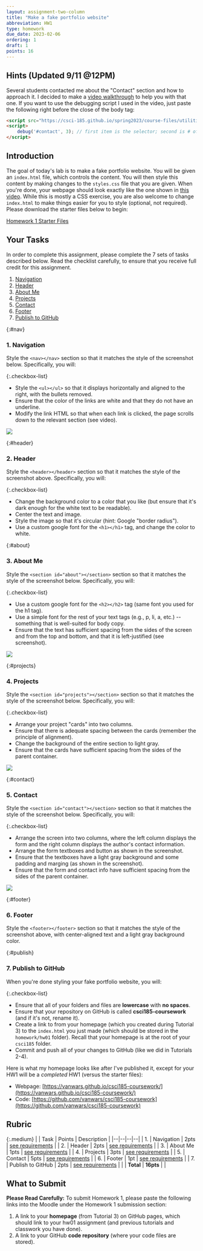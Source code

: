 ```yaml
---
layout: assignment-two-column
title: "Make a fake portfolio website"
abbreviation: HW1
type: homework
due_date: 2023-02-06
ordering: 1
draft: 1
points: 16
---
```


<style>
    blockquote h2 {
        margin: auto !important;
        padding: 0px !important;
    }

    .frame {
        padding: 0;
    }

    .medium th:first-child, .medium td:first-child {
        width: 40px;
        max-width: 40px;
        min-width: 40px;
    }
</style>


## Hints (Updated 9/11 @12PM)
Several students contacted me about the "Contact" section and how to approach it. I decided to make a [video walkthrough](https://drive.google.com/file/d/1-I3NoIsFPK5jGVakLxjoWfp0Obj31K2A/view?usp=sharing) to help you with that one. If you want to use the debugging script I used in the video, just paste the following right before the close of the body tag:

```html
<script src="https://csci-185.github.io/spring2023/course-files/utilities/debug.js"></script>
<script>
    debug('#contact', 3); // first item is the selector; second is # of levels you want to highlight.
</script>
```


## Introduction
The goal of today's lab is to make a fake portfolio website. You will be given an `index.html` file, which controls the content. You will then style this content by making changes to the `styles.css` file that you are given. When you're done, your webpage should look exactly like the one shown in [this video](https://drive.google.com/file/d/1eLJVLW7AGQ_1EX6Hvqh_BVMAkPxKJZFX/view?usp=sharing). While this is mostly a CSS exercise, you are also welcome to change `index.html` to make things easier for you to style (optional, not required). Please download the starter files below to begin:

<a href="/spring2023/course-files/homework/hw01.zip" class="nu-button">Homework 1 Starter Files <i class="fas fa-download"></i></a>

## Your Tasks
In order to complete this assignment, please complete the 7 sets of tasks described below. Read the checklist carefully, to ensure that you receive full credit for this assignment.

1. [Navigation](#nav)
1. [Header](#header)
1. [About Me](#about)
1. [Projects](#projects)
1. [Contact](#contact)
1. [Footer](#footer)
1. [Publish to GitHub](#publish)

{:#nav}
### 1. Navigation
Style the `<nav></nav>` section so that it matches the style of the screenshot below. Specifically, you will:

{:.checkbox-list}
* Style the `<ul></ul>` so that it displays horizontally and aligned to the right, with the bullets removed.
* Ensure that the color of the links are white and that they do not have an underline. 
* Modify the link HTML so that when each link is clicked, the page scrolls down to the relevant section (see video).

<img class="large frame" src="/spring2023/assets/images/homework/hw01/01-header.png" />

{:#header}
### 2. Header
Style the `<header></header>` section so that it matches the style of the screenshot above. Specifically, you will:

{:.checkbox-list}
* Change the background color to a color that you like (but ensure that it's dark enough for the white text to be readable).
* Center the text and image.
* Style the image so that it's circular (hint: Google "border radius").
* Use a custom google font for the `<h1></h1>` tag, and change the color to white.

{:#about}
### 3. About Me
Style the `<section id="about"></section>` section so that it matches the style of the screenshot below. Specifically, you will:

{:.checkbox-list}
* Use a custom google font for the `<h2></h2>` tag (same font you used for the h1 tag).
* Use a simple font for the rest of your text tags (e.g., p, li, a, etc.) -- something that is well-suited for body copy.
* Ensure that the text has sufficient spacing from the sides of the screen and from the top and bottom, and that it is left-justified (see screenshot).

<img class="large frame" src="/spring2023/assets/images/homework/hw01/02-about.png" />


{:#projects}
### 4. Projects

Style the `<section id="projects"></section>` section so that it matches the style of the screenshot below. Specifically, you will:

{:.checkbox-list}
* Arrange your project "cards" into two columns.
* Ensure that there is adequate spacing between the cards (remember the principle of alignment).
* Change the background of the entire section to light gray.
* Ensure that the cards have sufficient spacing from the sides of the parent container.

<img class="large frame" src="/spring2023/assets/images/homework/hw01/03-projects.png" />

{:#contact}
### 5. Contact

Style the `<section id="contact"></section>` section so that it matches the style of the screenshot below. Specifically, you will:

{:.checkbox-list}
* Arrange the screen into two columns, where the left column displays the form and the right column displays the author's contact information.
* Arrange the form textboxes and button as shown in the screenshot.
* Ensure that the textboxes have a light gray background and some padding and marging (as shown in the screenshot).
* Ensure that the form and contact info have sufficient spacing from the sides of the parent container.

<img class="large frame" src="/spring2023/assets/images/homework/hw01/04-contact.png" />


{:#footer}
### 6. Footer
Style the `<footer></footer>` section so that it matches the style of the screenshot above, with center-aligned text and a light gray background color.

{:#publish}
### 7. Publish to GitHub

When you're done styling your fake portfolio website, you will:

{:.checkbox-list}
* Ensure that all of your folders and files are **lowercase** with **no spaces**.
* Ensure that your repository on GitHub is called **csci185-coursework** (and if it's not, rename it).
* Create a link to from your homepage (which you created during Tutorial 3) to the `index.html` you just made (which should be stored in the `homework/hw01` folder). Recall that your homepage is at the root of your `csci185` folder. 
* Commit and push all of your changes to GitHub (like we did in Tutorials 2-4).

Here is what my homepage looks like after I've published it, except for your HW1 will be a *completed* HW1 (versus the starter files):
* Webpage: [https://vanwars.github.io/csci185-coursework/](https://vanwars.github.io/csci185-coursework/)
* Code: [https://github.com/vanwars/csci185-coursework](https://github.com/vanwars/csci185-coursework)

## Rubric

{:.medium}
| | Task | Points | Description |
|--|--|--|--|
| 1. | Navigation | 2pts | [see requirements](#nav) |
| 2. | Header | 2pts | [see requirements](#header) |
| 3. | About Me | 1pts | [see requirements](#about) |
| 4. | Projects | 3pts | [see requirements](#projects) |
| 5. | Contact | 5pts | [see requirements](#contact) |
| 6. | Footer | 1pt | [see requirements](#footer) |
| 7. | Publish to GitHub | 2pts | [see requirements](#publish) |
|  | **Total** | **16pts** |  |


## What to Submit
**Please Read Carefully:** To submit Homework 1, please paste the following links into the Moodle under the Homework 1 submission section:

1. A link to your **homepage** (from Tutorial 3) on GitHub pages, which should link to your hw01 assignment (and previous tutorials and classwork you have done).
2. A link to your GitHub **code repository** (where your code files are stored).